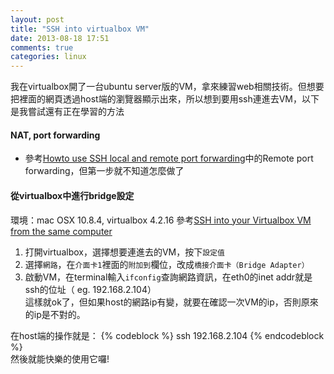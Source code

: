 ```yaml
---
layout: post
title: "SSH into virtualbox VM"
date: 2013-08-18 17:51
comments: true
categories: linux
---
```


我在virtualbox開了一台ubuntu server版的VM，拿來練習web相關技術。但想要把裡面的網頁透過host端的瀏覽器顯示出來，所以想到要用ssh連進去VM，以下是我嘗試還有正在學習的方法

#### NAT, port forwarding
* 參考[Howto use SSH local and remote port forwarding](http://www.debianadmin.com/howto-use-ssh-local-and-remote-port-forwarding.html)中的Remote port forwarding，但第一步就不知道怎麼做了

#### 從virtualbox中進行bridge設定
環境：mac OSX 10.8.4, virtualbox 4.2.16
參考[SSH into your Virtualbox VM from the same computer](http://www.youtube.com/watch?v=5BsShkcweIs)

1. 打開virtualbox，選擇想要連進去的VM，按下`設定值`
2. 選擇`網路`，在`介面卡1`裡面的`附加到`欄位，改成`橋接介面卡（Bridge Adapter）`
3. 啟動VM，在terminal輸入`ifconfig`查詢網路資訊，在eth0的inet addr就是ssh的位址（	eg. 192.168.2.104）
<br>這樣就ok了，但如果host的網路ip有變，就要在確認一次VM的ip，否則原來的ip是不對的。

在host端的操作就是：
{% codeblock %}
ssh 192.168.2.104
{% endcodeblock %}
</br>然後就能快樂的使用它囉!

